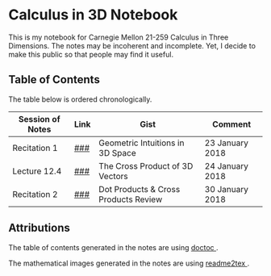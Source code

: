 # Calculus in 3D Notebook

This is my notebook for Carnegie Mellon 21-259 Calculus in Three Dimensions. The notes may be incoherent and incomplete. Yet, I decide to make this public so that people may find it useful.

## Table of Contents

The table below is ordered chronologically.

| Session of Notes | Link | Gist | Comment |
| ---------------- | ---- | ---- | ------- |
| Recitation 1 | [###](Recitation_1_texed.md) | Geometric Intuitions in 3D Space | 23 January 2018 |
| Lecture 12.4 | [###](Lecture_12.4_texed.md) | The Cross Product of 3D Vectors | 24 January 2018 |
| Recitation 2 | [###](Recitation_2_texed.md) | Dot Products & Cross Products Review | 30 January 2018 |

## Attributions

The table of contents generated in the notes are using <a href='https://github.com/thlorenz/doctoc'> doctoc </a>.

The mathematical images generated in the notes are using <a href='https://github.com/leegao/readme2tex'> readme2tex </a>.

